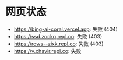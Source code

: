 # 网页状态
- https://bing-ai-coral.vercel.app: 失败 (404)
- https://ssd.zockq.repl.co: 失败 (403)
- https://rows--zixk.repl.co: 失败 (403)
- https://v.chavir.repl.co: 失败
